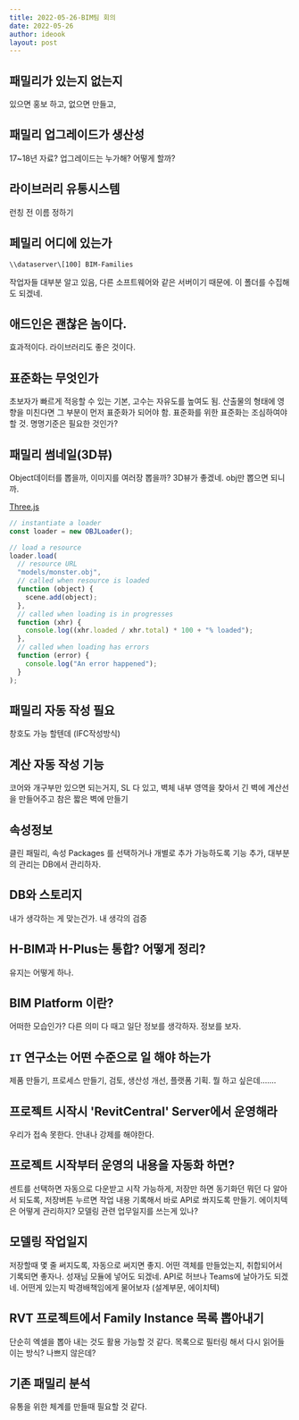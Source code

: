 ```yaml
---
title: 2022-05-26-BIM팀 회의
date: 2022-05-26
author: ideook
layout: post
---
```


## 패밀리가 있는지 없는지

있으면 홍보 하고, 없으면 만들고,

## 패밀리 업그레이드가 생산성

17~18년 자료? 업그레이드는 누가해? 어떻게 할까?

## 라이브러리 유통시스템

런칭 전 이름 정하기

## 페밀리 어디에 있는가

```
\\dataserver\[100] BIM-Families
```

작업자들 대부분 알고 있음, 다른 소프트웨어와 같은 서버이기 때문에. 이 폴더를 수집해도 되겠네.

## 애드인은 괜찮은 놈이다.

효과적이다. 라이브러리도 좋은 것이다.

## 표준화는 무엇인가

초보자가 빠르게 적응할 수 있는 기본, 고수는 자유도를 높여도 됨. 산출물의 형태에 영향을 미친다면 그 부분이 먼저 표준화가 되어야 함. 표준화를 위한 표준화는 조심하여야 할 것. 명명기준은 필요한 것인가?

## 패밀리 썸네일(3D뷰)

Object데이터를 뽑을까, 이미지를 여러장 뽑을까? 3D뷰가 좋겠네. obj만 뽑으면 되니까.

[Three.js](https://github.com/mrdoob/three.js/blob/master/examples/jsm/loaders/OBJLoader.js)

```js
// instantiate a loader
const loader = new OBJLoader();

// load a resource
loader.load(
  // resource URL
  "models/monster.obj",
  // called when resource is loaded
  function (object) {
    scene.add(object);
  },
  // called when loading is in progresses
  function (xhr) {
    console.log((xhr.loaded / xhr.total) * 100 + "% loaded");
  },
  // called when loading has errors
  function (error) {
    console.log("An error happened");
  }
);
```

## 패밀리 자동 작성 필요

창호도 가능 할텐데 (IFC작성방식)

## 계산 자동 작성 기능

코어와 개구부만 있으면 되는거지, SL 다 있고, 벽체 내부 영역을 찾아서 긴 벽에 계산선을 만들어주고 참은 짧은 벽에 만들기

## 속성정보

클린 패밀리, 속성 Packages 를 선택하거나 개별로 추가 가능하도록 기능 추가, 대부분의 관리는 DB에서 관리하자.

## DB와 스토리지

내가 생각하는 게 맞는건가. 내 생각의 검증

## H-BIM과 H-Plus는 통합? 어떻게 정리?

유지는 어떻게 하나.

## BIM Platform 이란?

어떠한 모습인가? 다른 의미 다 때고 일단 정보를 생각하자. 정보를 보자.

## `IT` 연구소는 어떤 수준으로 일 해야 하는가

제품 만들기, 프로세스 만들기, 검토, 생산성 개선, 플랫폼 기획. 뭘 하고 싶은데.......

## 프로젝트 시작시 'RevitCentral' Server에서 운영해라

우리가 접속 못한다. 안내나 강제를 해야한다.

## 프로젝트 시작부터 운영의 내용을 자동화 하면?

센트를 선택하면 자동으로 다운받고 시작 가능하게, 저장만 하면 동기화던 뭐던 다 알아서 되도록, 저장버튼 누르면 작업 내용 기록해서 바로 API로 쏴지도록 만들기. 에이치텍은 어떻게 관리하지? 모델링 관련 업무일지를 쓰는게 있나?

## 모델링 작업일지

저장할때 몇 줄 써지도록, 자동으로 써지면 좋지. 어떤 객체를 만들었는지, 취합되어서 기록되면 좋자나. 성재님 모듈에 넣어도 되겠네. API로 허브나 Teams에 날아가도 되겠네. 어떤게 있는지 박경배책임에게 물어보자 (설계부문, 에이치텍)

## RVT 프로젝트에서 Family Instance 목록 뽑아내기

단순히 엑셀을 뽑아 내는 것도 활용 가능할 것 같다. 목록으로 필터링 해서 다시 읽어들이는 방식? 나쁘지 않은데?

## 기존 패밀리 분석

유통을 위한 체계를 만들때 필요할 것 같다.
